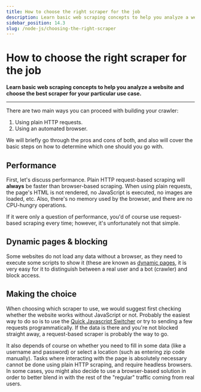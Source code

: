 ```yaml
---
title: How to choose the right scraper for the job
description: Learn basic web scraping concepts to help you analyze a website and choose the best scraper for your particular use case.
sidebar_position: 14.3
slug: /node-js/choosing-the-right-scraper
---
```


# [](#choosing-the-right-scraper) How to choose the right scraper for the job

**Learn basic web scraping concepts to help you analyze a website and choose the best scraper for your particular use case.**

---

There are two main ways you can proceed with building your crawler:

1. Using plain HTTP requests.
2. Using an automated browser.

We will briefly go through the pros and cons of both, and also will cover the basic steps on how to determine which one should you go with.

## [](#performance) Performance

First, let's discuss performance. Plain HTTP request-based scraping will **always** be faster than browser-based scraping. When using plain requests, the page's HTML is not rendered, no JavaScript is executed, no images are loaded, etc. Also, there's no memory used by the browser, and there are no CPU-hungry operations.

If it were only a question of performance, you'd of course use request-based scraping every time; however, it's unfortunately not that simple.

## [](#dynamic-pages) Dynamic pages & blocking

Some websites do not load any data without a browser, as they need to execute some scripts to show it (these are known as [dynamic pages](./dealing_with_dynamic_pages.md), it is very easy for it to distinguish between a real user and a bot (crawler) and block access.

## [](#making-the-choice) Making the choice

When choosing which scraper to use, we would suggest first checking whether the website works without JavaScript or not. Probably the easiest way to do so is to use the [Quick Javascript Switcher](../tools/quick_javascript_switcher.md) or try to sending a few requests programmatically. If the data is there and you're not blocked straight away, a request-based scraper is probably the way to go.

It also depends of course on whether you need to fill in some data (like a username and password) or select a location (such as entering zip code manually). Tasks where interacting with the page is absolutely necessary cannot be done using plain HTTP scraping, and require headless browsers. In some cases, you might also decide to use a browser-based solution in order to better blend in with the rest of the "regular" traffic coming from real users.


